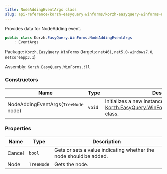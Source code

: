 ```yaml
---
title: NodeAddingEventArgs class
slug: api-reference/korzh-easyquery-winforms/korzh-easyquery-winforms-namespace/nodeaddingeventargs-class
---
```

Provides data for NodeAdding event.
```csharp
public class Korzh.EasyQuery.WinForms.NodeAddingEventArgs
    : EventArgs

```
Package: `Korzh.EasyQuery.WinForms` (targets: `net461`, `net5.0-windows7.0`, `netcoreapp3.1`)

Assembly: `Korzh.EasyQuery.WinForms.dll`

### Constructors

| Name | Type | Description | 
| --- | --- | --- | 
| NodeAddingEventArgs(`TreeNode` node) | `void` | Initializes a new instance of the [Korzh.EasyQuery.WinForms.BeforeRollUpEventArgs](api-reference/korzh-easyquery-winforms/korzh-easyquery-winforms-namespace/beforerollupeventargs-class) class. | 


### Properties

| Name | Type | Description | 
| --- | --- | --- | 
| Cancel | `bool` | Gets or sets a value indicating whether the node should be added. | 
| Node | `TreeNode` | Gets the node. |